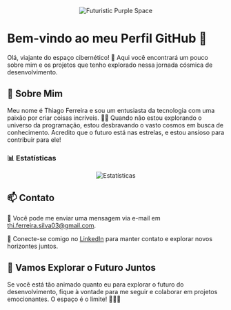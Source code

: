 <p align="center">
  <img src="https://your-image-url.com/purple-space-background.jpg" alt="Futuristic Purple Space">
</p>

# Bem-vindo ao meu Perfil GitHub 🚀

Olá, viajante do espaço cibernético! 👾 Aqui você encontrará um pouco sobre mim e os projetos que tenho explorado nessa jornada cósmica de desenvolvimento.

## 🌌 Sobre Mim

Meu nome é Thiago Ferreira e sou um entusiasta da tecnologia com uma paixão por criar coisas incríveis. 👨‍💻 Quando não estou explorando o universo da programação, estou desbravando o vasto cosmos em busca de conhecimento. Acredito que o futuro está nas estrelas, e estou ansioso para contribuir para ele!

### 📊 Estatísticas

<div align="center">
  <img src="https://github-readme-stats.vercel.app/api?username=yThiagoFS&show_icons=true&theme=radical&include_all_commits=true&count_private=true" alt="Estatísticas">
</div>

## 📫 Contato

📧 Você pode me enviar uma mensagem via e-mail em thi.ferreira.silva03@gmail.com.

🔗 Conecte-se comigo no [LinkedIn](https://www.linkedin.com/in/thiago-ferreira-602aa1232/) para manter contato e explorar novos horizontes juntos.

## 🌌 Vamos Explorar o Futuro Juntos

Se você está tão animado quanto eu para explorar o futuro do desenvolvimento, fique à vontade para me seguir e colaborar em projetos emocionantes. O espaço é o limite! 🚀🌌✨
